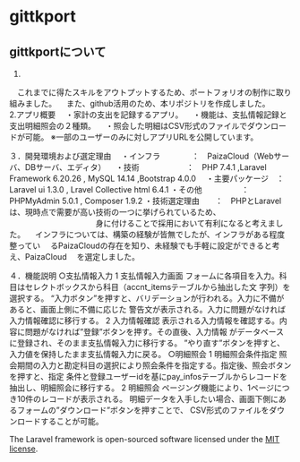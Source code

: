 # gittkport  

## gittkportについて  

1.  
　これまでに得たスキルをアウトプットするため、ポートフォリオの制作に取り組みました。
　また、github活用のため、本リポジトリを作成しました。  
2.アプリ概要
　・家計の支出を記録するアプリ。
　・機能は、支払情報記録と支出明細照会の２種類。
　・照会した明細はCSV形式のファイルでダウンロードが可能。
    ※一部のユーザーのみに対しアプリURLを公開しています。

３．開発環境および選定理由
　・インフラ　　　　：　PaizaCloud（Webサーバ、DBサーバ、エディタ）
　・技術　　　　　　：　PHP 7.4.1 ,Laravel Framework 6.20.26 , MySQL 14.14 ,Bootstrap 4.0.0
　・主要パッケージ　：　Laravel ui 1.3.0 , Lravel Collective html 6.4.1
  ・その他　　　　　：　PHPMyAdmin 5.0.1 , Composer 1.9.2
  ・技術選定理由　　：　PHPとLaravelは、現時点で需要が高い技術の一つに挙げられているため、
  　　　　　　　　　　　身に付けることで採用において有利になると考えました。
                    　インフラについては、構築の経験が皆無でしたが、インフラがある程度整ってい
                    　るPaizaCloudの存在を知り、未経験でも手軽に設定ができると考え、PaizaCloud
                    　を選定しました。

４．機能説明
    ○支払情報入力
    1 支払情報入力画面
    フォームに各項目を入力。科目はセレクトボックスから科目（accnt_itemsテーブルから抽出した文
    字列）を選択する。
    “入力ボタン”を押すと、バリデーションが行われる。入力に不備があると、画面上側に不備に応じた
    警告文が表示される。入力に問題がなければ入力情報確認に移行する。
    2 入力情報確認
    表示される入力情報を確認する。内容に問題がなければ”登録”ボタンを押す。その直後、入力情報
    がデータベースに登録され、そのまま支払情報入力に移行する。
    ”やり直す”ボタンを押すと、入力値を保持したまま支払情報入力に戻る。
    ○明細照会
    1 明細照会条件指定
    照会期間の入力と勘定科目の選択により照会条件を指定する。指定後、照会ボタンを押すと、指定
    条件と登録ユーザーidを基にpay_infosテーブルからレコードを抽出し、明細照会に移行する。
    2 明細照会
    ページング機能により、1ページにつき10件のレコードが表示される。
    明細データを入手したい場合、画面下側にあるフォームの”ダウンロード”ボタンを押すことで、
    CSV形式のファイルをダウンロードすることが可能。
    


The Laravel framework is open-sourced software licensed under the [MIT license](https://opensource.org/licenses/MIT).
